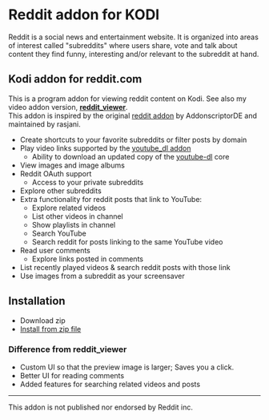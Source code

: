 # Reddit addon for KODI 
Reddit is a social news and entertainment website. It is organized into areas of interest called "subreddits" where users share, vote and talk about content they find funny, interesting and/or relevant to the subreddit at hand.

## Kodi addon for reddit.com
This is a program addon for viewing reddit content on Kodi. See also my video addon version, [__reddit_viewer__](https://github.com/gedisony/plugin.video.reddit_viewer).  
This addon is inspired by the original [reddit addon](https://github.com/rasjani/plugin.video.reddit_tv) by AddonscriptorDE and maintained by rasjani.
- Create shortcuts to your favorite subreddits or filter posts by domain
- Play video links supported by the [youtube_dl addon](https://github.com/ruuk/script.module.youtube.dl)
  - Ability to download an updated copy of the [youtube-dl](https://github.com/rg3/YouTube-dl) core
- View images and image albums
- Reddit OAuth support
  - Access to your private subreddits
- Explore other subreddits
- Extra functionality for reddit posts that link to YouTube:
  - Explore related videos
  - List other videos in channel
  - Show playlists in channel
  - Search YouTube
  - Search reddit for posts linking to the same YouTube video
- Read user comments
  - Explore links posted in comments
- List recently played videos & search reddit posts with those link
- Use images from a subreddit as your screensaver

## Installation
- Download zip
- [Install from zip file](http://kodi.wiki/view/HOW-TO:Install_add-ons_from_zip_files)

### Difference from reddit_viewer
- Custom UI so that the preview image is larger; Saves you a click.
- Better UI for reading comments
- Added features for searching related videos and posts

---

This addon is not published nor endorsed by Reddit inc.
